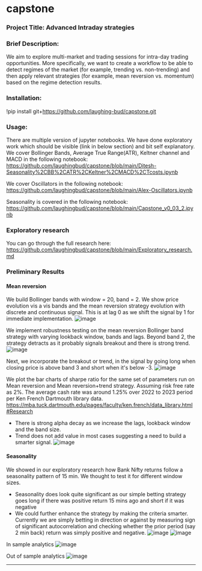 # capstone
### Project Title: Advanced Intraday strategies

### **Brief Description**: 
We aim to explore multi-market and trading sessions for intra-day trading opportunities.  More specifically, we want to create a workflow to be able to detect regimes of the market (for example, trending vs. non-trending) and then apply relevant strategies (for example, mean reversion vs. momentum) based on the regime detection results.

### **Installation**: 
!pip install git+https://github.com/laughing-bud/capstone.git

### **Usage**:
There are multiple version of jupyter notebooks. We have done exploratory work which should be visible (link in below section) and bit self explanatory.
We cover Bollinger Bands, Average True Range(ATR), Keltner channel and MACD in the following notebook:
https://github.com/laughingbud/capstone/blob/main/Ditesh-Seasonality%2CBB%2CATR%2CKeltner%2CMACD%2CTcosts.ipynb

We cover Oscillators in the following notebook:
https://github.com/laughingbud/capstone/blob/main/Alex-Oscillators.ipynb

Seasonality is covered in the following notebook:
https://github.com/laughingbud/capstone/blob/main/Capstone_v0_03_2.ipynb


### Exploratory research
You can go through the full research here: https://github.com/laughingbud/capstone/blob/main/Exploratory_research.md

### Preliminary Results
#### **Mean reversion**
We build Bollinger bands with window = 20, band = 2. We show price evolution vis a vis bands and the mean reversion strategy evolution with discrete and continuous signal. This is at lag 0 as we shift the signal by 1 for immediate implementation.
![image](https://github.com/user-attachments/assets/0274a3c6-40c3-4b05-92e5-f33ab9bdca71)

We implement robustness testing on the mean reversion Bollinger band strategy with varying lookback window, bands and lags. Beyond band 2, the strategy detracts as it probably signals breakout and there is strong trend. 
![image](https://github.com/user-attachments/assets/b5350c5a-6908-4180-aa92-dbd5625304bc)

Next, we incorporate the breakout or trend, in the signal by going long when closing price is above band 3 and short when it's below -3. 
![image](https://github.com/user-attachments/assets/05d50001-5b14-4110-8c34-0e889ac122ed)

We plot the bar charts of sharpe ratio for the same set of parameters run on Mean reversion and Mean reversion+trend strategy. Assuming risk free rate as 2%. The average cash rate was around 1.25% over 2022 to 2023 period per Ken French Dartmouth library data. https://mba.tuck.dartmouth.edu/pages/faculty/ken.french/data_library.html#Research

- There is strong alpha decay as we increase the lags, lookback window and the band size.
- Trend does not add value in most cases suggesting a need to build a smarter signal.
![image](https://github.com/user-attachments/assets/9ec09747-e649-4873-bdec-baf6a0e32189)


#### **Seasonality**

We showed in our exploratory research how Bank Nifty returns follow a seasonality pattern of 15 min. We thought to test it for different window sizes.
- Seasonality does look quite significant as our simple betting strategy goes long if there was positive return 15 mins ago and short if it was negative
- We could further enhance the strategy by making the criteria smarter. Currently we are simply betting in direction or against by measuring sign of significant autocorrelation and checking whether the prior period (say 2 min back) return was simply positive and negative.
![image](https://github.com/user-attachments/assets/4887af59-7bfa-4dc3-8468-161b8c4c3ae7)
![image](https://github.com/user-attachments/assets/ade04ba7-7e82-42b6-8307-4860ce8717c2)


In sample analytics
![image](https://github.com/user-attachments/assets/464502da-bb0c-4756-899a-0757db1d9875)

Out of sample analytics
![image](https://github.com/user-attachments/assets/2466cbaa-f1dd-4c0e-b2dd-1efad2bc2ffd)

--------------------------------------------------------------------------------------------------------------------------------
